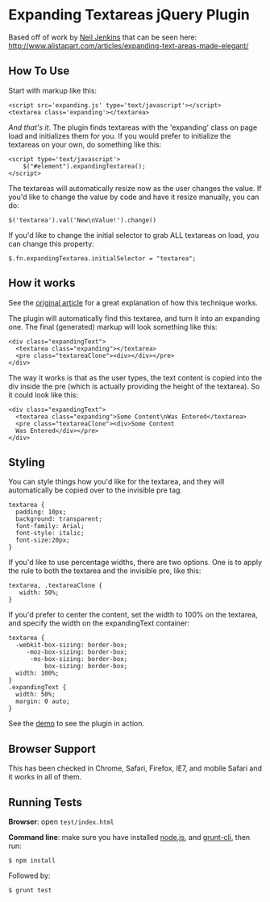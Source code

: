 # Expanding Textareas jQuery Plugin

Based off of work by [Neil Jenkins](http://nmjenkins.com/) that can be seen here: http://www.alistapart.com/articles/expanding-text-areas-made-elegant/

## How To Use

Start with markup like this:

    <script src='expanding.js' type='text/javascript'></script>
    <textarea class='expanding'></textarea>

*And that's it*.  The plugin finds textareas with the 'expanding' class on page load and initializes them for you.  If you would prefer to initialize the textareas on your own, do something like this:

    <script type='text/javascript'>
        $("#element").expandingTextarea();
    </script>

The textareas will automatically resize now as the user changes the value.  If you'd like to change the value by code and have it resize manually, you can do:

    $('textarea').val('New\nValue!').change()

If you'd like to change the initial selector to grab ALL textareas on load, you can change this property:

    $.fn.expandingTextarea.initialSelector = "textarea";

## How it works

See the [original article](http://www.alistapart.com/articles/expanding-text-areas-made-elegant/) for a great explanation of how this technique works.

The plugin will automatically find this textarea, and turn it into an expanding one.  The final (generated) markup will look something like this:

    <div class="expandingText">
      <textarea class="expanding"></textarea>
      <pre class="textareaClone"><div></div></pre>
    </div>

The way it works is that as the user types, the text content is copied into the div inside the pre (which is actually providing the height of the textarea).  So it could look like this:

    <div class="expandingText">
      <textarea class="expanding">Some Content\nWas Entered</textarea>
      <pre class="textareaClone"><div>Some Content
      Was Entered</div></pre>
    </div>

## Styling

You can style things how you'd like for the textarea, and they will automatically be copied over to the invisible pre tag.

    textarea {
      padding: 10px;
      background: transparent;
      font-family: Arial;
      font-style: italic;
      font-size:20px;
    }

If you'd like to use percentage widths, there are two options.  One is to apply the rule to both the textarea and the invisible pre, like this:

    textarea, .textareaClone {
       width: 50%;
    }

If you'd prefer to center the content, set the width to 100% on the textarea, and specify the width on the expandingText container:

    textarea {
      -webkit-box-sizing: border-box;
         -moz-box-sizing: border-box;
          -ms-box-sizing: border-box;
              box-sizing: border-box;
      width: 100%;
    }
    .expandingText {
      width: 50%;
      margin: 0 auto;
    }


See the [demo](http://bgrins.github.com/ExpandingTextareas/) to see the plugin in action.

## Browser Support

This has been checked in Chrome, Safari, Firefox, IE7, and mobile Safari and it works in all of them.

## Running Tests

**Browser**: open `test/index.html`

**Command line**: make sure you have installed [node.js](http://nodejs.org/), and [grunt-cli](http://gruntjs.com/getting-started), then run:

    $ npm install

Followed by:

    $ grunt test

